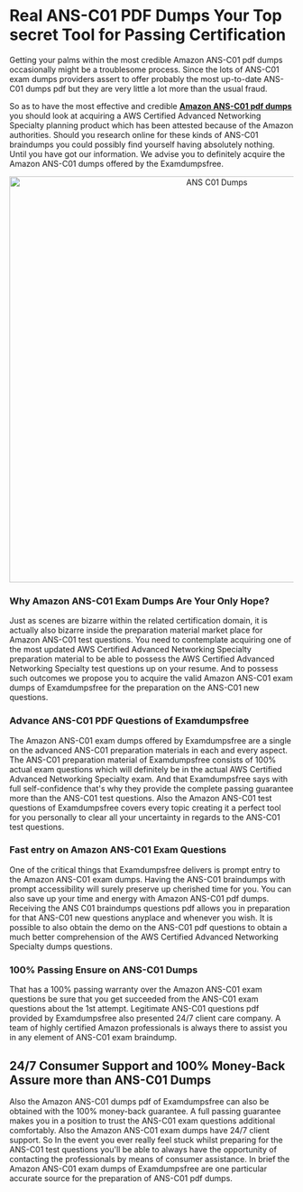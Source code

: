 <h1>Real ANS-C01 PDF Dumps Your Top secret Tool for Passing Certification</h1>
<p>Getting your palms within the most credible Amazon ANS-C01 pdf dumps occasionally might be a troublesome process. Since the lots of ANS-C01 exam dumps providers assert to offer probably the most up-to-date ANS-C01 dumps pdf but they are very little a lot more than the usual fraud.</p>
<p>So as to have the most effective and credible <strong><a href="https://examdumpsfree.com/ANS-C01-exam-dumps">Amazon ANS-C01 pdf dumps</a></strong> you should look at acquiring a AWS Certified Advanced Networking Specialty planning product which has been attested because of the Amazon authorities. Should you research online for these kinds of ANS-C01 braindumps you could possibly find yourself having absolutely nothing. Until you have got our information. We advise you to definitely acquire the Amazon ANS-C01 dumps offered by the Examdumpsfree.</p>
<p style="text-align: center;"><a href="https://examdumpsfree.com/ANS-C01-exam-dumps"><img src="https://i.ibb.co/yV3fvNg/Exam-Dumps-Free.png" alt="ANS C01 Dumps" width="720" /></a></p>
<h3>Why Amazon ANS-C01 Exam Dumps Are Your Only Hope?</h3>
<p>Just as scenes are bizarre within the related certification domain, it is actually also bizarre inside the preparation material market place for Amazon ANS-C01 test questions. You need to contemplate acquiring one of the most updated AWS Certified Advanced Networking Specialty preparation material to be able to possess the AWS Certified Advanced Networking Specialty test questions up on your resume. And to possess such outcomes we propose you to acquire the valid Amazon ANS-C01 exam dumps of Examdumpsfree for the preparation on the ANS-C01 new questions.</p>
<h3><strong>Advance ANS-C01 PDF Questions of Examdumpsfree</strong></h3>
<p>The Amazon ANS-C01 exam dumps offered by Examdumpsfree are a single on the advanced ANS-C01 preparation materials in each and every aspect. The ANS-C01 preparation material of Examdumpsfree consists of 100% actual exam questions which will definitely be in the actual AWS Certified Advanced Networking Specialty exam. And that Examdumpsfree says with full self-confidence that's why they provide the complete passing guarantee more than the ANS-C01 test questions. Also the Amazon ANS-C01 test questions of Examdumpsfree covers every topic creating it a perfect tool for you personally to clear all your uncertainty in regards to the ANS-C01 test questions.</p>
<h3><strong>Fast entry on Amazon ANS-C01 Exam Questions</strong></h3>
<p>One of the critical things that Examdumpsfree delivers is prompt entry to the Amazon ANS-C01 exam dumps. Having the ANS-C01 braindumps with prompt accessibility will surely preserve up cherished time for you. You can also save up your time and energy with Amazon ANS-C01 pdf dumps. Receiving the ANS C01 braindumps questions pdf allows you in preparation for that ANS-C01 new questions anyplace and whenever you wish. It is possible to also obtain the demo on the ANS-C01 pdf questions to obtain a much better comprehension of the AWS Certified Advanced Networking Specialty dumps questions.</p>
<h3><strong>100% Passing Ensure on ANS-C01 Dumps</strong></h3>
<p>That has a 100% passing warranty over the Amazon ANS-C01 exam questions be sure that you get succeeded from the ANS-C01 exam questions about the 1st attempt. Legitimate ANS-C01 questions pdf provided by Examdumpsfree also presented 24/7 client care company. A team of highly certified Amazon professionals is always there to assist you in any element of ANS-C01 exam braindump.</p>
<h2><strong>24/7 Consumer Support and 100% Money-Back Assure more than ANS-C01 Dumps</strong></h2>
<p>Also the Amazon ANS-C01 dumps pdf of Examdumpsfree can also be obtained with the 100% money-back guarantee. A full passing guarantee makes you in a position to trust the ANS-C01 exam questions additional comfortably. Also the Amazon ANS-C01 exam dumps have 24/7 client support. So In the event you ever really feel stuck whilst preparing for the ANS-C01 test questions you'll be able to always have the opportunity of contacting the professionals by means of consumer assistance. In brief the Amazon ANS-C01 exam dumps of Examdumpsfree are one particular accurate source for the preparation of ANS-C01 pdf dumps.</p>
<h3>&nbsp;</h3>
<h3>&nbsp;</h3>

